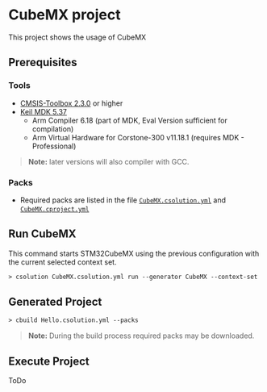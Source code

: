 # CubeMX project

This project shows the usage of CubeMX

## Prerequisites

### Tools

- [CMSIS-Toolbox 2.3.0](https://github.com/Open-CMSIS-Pack/cmsis-toolbox/releases) or higher
- [Keil MDK 5.37](https://www2.keil.com/mdk5/)
  - Arm Compiler 6.18 (part of MDK, Eval Version sufficient for compilation)
  - Arm Virtual Hardware for Corstone-300 v11.18.1 (requires MDK - Professional)

>**Note:** later versions will also compiler with GCC.

### Packs

- Required packs are listed in the file [`CubeMX.csolution.yml`](./CubeMX.csolution.yml) and [`CubeMX.cproject.yml`](./CubeMX.cproject.yml)

## Run CubeMX

This command starts STM32CubeMX using the previous configuration with the current selected context set.

```txt
> csolution CubeMX.csolution.yml run --generator CubeMX --context-set
```

## Generated Project

```txt
> cbuild Hello.csolution.yml --packs
```

>**Note:** During the build process required packs may be downloaded.

## Execute Project

ToDo

